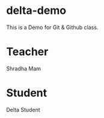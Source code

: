 # delta-demo
This is a Demo for Git &amp; Github class.

# Teacher 
Shradha Mam 

# Student
Delta Student

